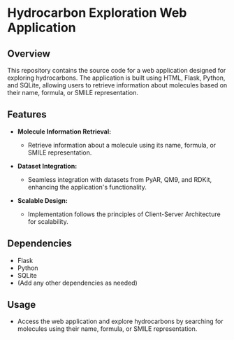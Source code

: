 # Hydrocarbon Exploration Web Application

## Overview

This repository contains the source code for a web application designed for exploring hydrocarbons. The application is built using HTML, Flask, Python, and SQLite, allowing users to retrieve information about molecules based on their name, formula, or SMILE representation.

## Features

- **Molecule Information Retrieval:**
  - Retrieve information about a molecule using its name, formula, or SMILE representation.

- **Dataset Integration:**
  - Seamless integration with datasets from PyAR, QM9, and RDKit, enhancing the application's functionality.

- **Scalable Design:**
  - Implementation follows the principles of Client-Server Architecture for scalability.


## Dependencies

- Flask
- Python
- SQLite
- (Add any other dependencies as needed)

## Usage

- Access the web application and explore hydrocarbons by searching for molecules using their name, formula, or SMILE representation.



